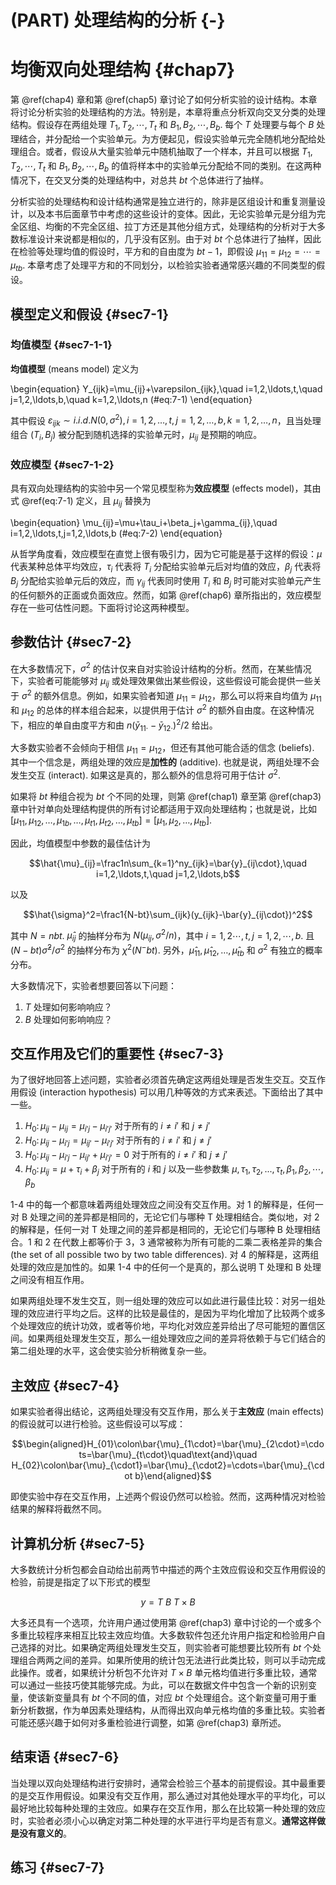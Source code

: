 # (PART) 处理结构的分析 {-}

# 均衡双向处理结构 {#chap7}

第 \@ref(chap4) 章和第 \@ref(chap5) 章讨论了如何分析实验的设计结构。本章将讨论分析实验的处理结构的方法。特别是，本章将重点分析双向交叉分类的处理结构。假设存在两组处理 $T_1,T_2,\cdots,T_t$ 和 $B_1,B_2,\cdots,B_b$. 每个 $T$ 处理要与每个 $B$ 处理结合，并分配给一个实验单元。为方便起见，假设实验单元完全随机地分配给处理组合。或者，假设从大量实验单元中随机抽取了一个样本，并且可以根据 $T_1,T_2,\cdots,T_t$ 和 $B_1,B_2,\cdots,B_b$ 的值将样本中的实验单元分配给不同的类别。在这两种情况下，在交叉分类的处理结构中，对总共 $bt$ 个总体进行了抽样。

分析实验的处理结构和设计结构通常是独立进行的，除非是区组设计和重复测量设计，以及本书后面章节中考虑的这些设计的变体。因此，无论实验单元是分组为完全区组、均衡的不完全区组、拉丁方还是其他分组方式，处理结构的分析对于大多数标准设计来说都是相似的，几乎没有区别。由于对 $bt$ 个总体进行了抽样，因此在检验等处理均值的假设时，平方和的自由度为 $bt-1$，即假设 $\mu_{11}=\mu_{12}=\cdots=\mu_{tb}$. 本章考虑了处理平方和的不同划分，以检验实验者通常感兴趣的不同类型的假设。

## 模型定义和假设 {#sec7-1}

### 均值模型 {#sec7-1-1}

**均值模型** (means model) 定义为

\begin{equation}
Y_{ijk}=\mu_{ij}+\varepsilon_{ijk},\quad i=1,2,\ldots,t,\quad j=1,2,\ldots,b,\quad k=1,2,\ldots,n
(#eq:7-1)
\end{equation}

其中假设 $\varepsilon_{ijk}\sim i.i.d.N(0,\sigma^2),i=1,2,\ldots,t,j=1,2,\ldots,b,k=1,2,\ldots,n$，且当处理组合 $(T_i,B_j)$ 被分配到随机选择的实验单元时，$\mu_{ij}$ 是预期的响应。

### 效应模型 {#sec7-1-2}

具有双向处理结构的实验中另一个常见模型称为**效应模型** (effects model)，其由式 \@ref(eq:7-1) 定义，且 $\mu_{ij}$ 替换为

\begin{equation}
\mu_{ij}=\mu+\tau_i+\beta_j+\gamma_{ij},\quad i=1,2,\ldots,t,j=1,2,\ldots,b
(#eq:7-2)
\end{equation}

从哲学角度看，效应模型在直觉上很有吸引力，因为它可能是基于这样的假设：$\mu$ 代表某种总体平均效应，$\tau_i$ 代表将 $T_i$ 分配给实验单元后对均值的效应，$\beta_j$ 代表将 $B_j$ 分配给实验单元后的效应，而 $\gamma_{ij}$ 代表同时使用 $T_i$ 和 $B_j$ 时可能对实验单元产生的任何额外的正面或负面效应。然而，如第 \@ref(chap6) 章所指出的，效应模型存在一些可估性问题。下面将讨论这两种模型。

## 参数估计 {#sec7-2}

在大多数情况下，$\sigma^2$ 的估计仅来自对实验设计结构的分析。然而，在某些情况下，实验者可能能够对 $\mu_{ij}$ 或处理效果做出某些假设，这些假设可能会提供一些关于 $\sigma^2$ 的额外信息。例如，如果实验者知道 $\mu_{11}=\mu_{12}$，那么可以将来自均值为 $\mu_{11}$ 和 $\mu_{12}$ 的总体的样本组合起来，以提供用于估计 $\sigma^2$ 的额外自由度。在这种情况下，相应的单自由度平方和由 $n(\bar{y}_{11\cdot}-\bar{y}_{12\cdot})^2/2$ 给出。

大多数实验者不会倾向于相信 $\mu_{11}=\mu_{12}$，但还有其他可能合适的信念 (beliefs). 其中一个信念是，两组处理的效应是**加性的** (additive). 也就是说，两组处理不会发生交互 (interact). 如果这是真的，那么额外的信息将可用于估计 $\sigma^2$.

如果将 $bt$ 种组合视为 $bt$ 个不同的处理，则第 \@ref(chap1) 章至第 \@ref(chap3) 章中针对单向处理结构提供的所有讨论都适用于双向处理结构；也就是说，比如 $[\mu_{11},\mu_{12},\ldots,\mu_{1b},\ldots,\mu_{t1},\mu_{t2},\ldots,\mu_{tb}]=[\mu_1,\mu_{2},\ldots,\mu_{tb}]$.

因此，均值模型中参数的最佳估计为

$$\hat{\mu}_{ij}=\frac1n\sum_{k=1}^ny_{ijk}=\bar{y}_{ij\cdot},\quad i=1,2,\ldots,t,\quad j=1,2,\ldots,b$$

以及

$$\hat{\sigma}^2=\frac1{N-bt}\sum_{ijk}(y_{ijk}-\bar{y}_{ij\cdot})^2$$

其中 $N=nbt$. $\hat \mu_{ij}$ 的抽样分布为 $N(\mu_{ij},\sigma^2/n)$，其中 $i=1,2\cdots,t,\,j=1,2,\cdots,b$. 且 $(N-bt)\hat{\sigma}^2/\sigma^2$ 的抽样分布为 $\chi^2(N^-bt)$. 另外，$\hat{\mu}_{11},\hat{\mu}_{12},\ldots,\hat{\mu}_{tb}$ 和 $\sigma^2$ 有独立的概率分布。

大多数情况下，实验者想要回答以下问题：

1) $T$ 处理如何影响响应？
2) $B$ 处理如何影响响应？

## 交互作用及它们的重要性 {#sec7-3}

为了很好地回答上述问题，实验者必须首先确定这两组处理是否发生交互。交互作用假设 (interaction hypothesis) 可以用几种等效的方式来表述。下面给出了其中一些。

1) $H_0\colon{{\mu}}_{ij}-\mu_{ij}=\mu_{i'j}-\mu_{i'j'}$ 对于所有的 $i\ne i'$ 和 $j\ne j'$
2) $H_0\colon\mu_{ij}-\mu_{i'j}=\mu_{ij'}-\mu_{i'j'}$ 对于所有的 $i\ne i'$ 和 $j\ne j'$
3) $H_0\colon{\mu_{ij}-\mu_{i'j}-\mu_{ij'}+\mu_{i'j'}=0}$ 对于所有的 $i\ne i'$ 和 $j\ne j'$
4) $H_0\colon\mu_{ij}=\mu+\tau_i+\beta_j$ 对于所有的 $i$ 和 $j$ 以及一些参数集 ${\mu},{\tau}_1,{\tau}_2,...,{\tau}_t,{\beta}_1,{\beta}_2,\cdots,{\beta}_b$

1-4 中的每一个都意味着两组处理效应之间没有交互作用。对 1 的解释是，任何一对 B 处理之间的差异都是相同的，无论它们与哪种 T 处理相结合。类似地，对 2 的解释是，任何一对 T 处理之间的差异都是相同的，无论它们与哪种 B 处理相结合。1 和 2 在代数上都等价于 3，3 通常被称为所有可能的二乘二表格差异的集合 (the set of all possible two by two table differences). 对 4 的解释是，这两组处理的效应是加性的。如果 1-4 中的任何一个是真的，那么说明 T 处理和 B 处理之间没有相互作用。

如果两组处理不发生交互，则一组处理的效应可以如此进行最佳比较：对另一组处理的效应进行平均之后。这样的比较是最佳的，是因为平均化增加了比较两个或多个处理效应的统计功效，或者等价地，平均化对效应差异给出了尽可能短的置信区间。如果两组处理发生交互，那么一组处理效应之间的差异将依赖于与它们结合的第二组处理的水平，这会使实验分析稍微复杂一些。

## 主效应 {#sec7-4}

如果实验者得出结论，这两组处理没有交互作用，那么关于**主效应** (main effects) 的假设就可以进行检验。这些假设可以写成：

$$\begin{aligned}H_{01}\colon\bar{\mu}_{1\cdot}=\bar{\mu}_{2\cdot}=\cdots=\bar{\mu}_{t\cdot}\quad\text{and}\quad H_{02}\colon\bar{\mu}_{\cdot1}=\bar{\mu}_{\cdot2}=\cdots=\bar{\mu}_{\cdot b}\end{aligned}$$

即使实验中存在交互作用，上述两个假设仍然可以检验。然而，这两种情况对检验结果的解释将截然不同。

## 计算机分析 {#sec7-5}

大多数统计分析包都会自动给出前两节中描述的两个主效应假设和交互作用假设的检验，前提是指定了以下形式的模型

$$y=T\mathrm{~}B\mathrm{~}T\times B$$

大多还具有一个选项，允许用户通过使用第 \@ref(chap3) 章中讨论的一个或多个多重比较程序来相互比较主效应均值。大多数软件包还允许用户指定和检验用户自己选择的对比。如果确定两组处理发生交互，则实验者可能想要比较所有 $bt$ 个处理组合两两之间的差异。如果所使用的统计包无法进行此类比较，则可以手动完成此操作。或者，如果统计分析包不允许对 $T\times B$ 单元格均值进行多重比较，通常可以通过一些技巧使其能够完成。为此，可以在数据文件中包含一个新的识别变量，使该新变量具有 $bt$ 个不同的值，对应 $bt$ 个处理组合。这个新变量可用于重新分析数据，作为单因素处理结构，从而得出双向单元格均值的多重比较。实验者可能还感兴趣于如何对多重检验进行调整，如第 \@ref(chap3) 章所述。

## 结束语 {#sec7-6}

当处理以双向处理结构进行安排时，通常会检验三个基本的前提假设。其中最重要的是交互作用假设。如果没有交互作用，那么通过对其他处理水平的平均化，可以最好地比较每种处理的主效应。如果存在交互作用，那么在比较第一种处理的效应时，实验者必须小心以确定对第二种处理的水平进行平均是否有意义。**通常这样做是没有意义的**。

## 练习 {#sec7-7}


